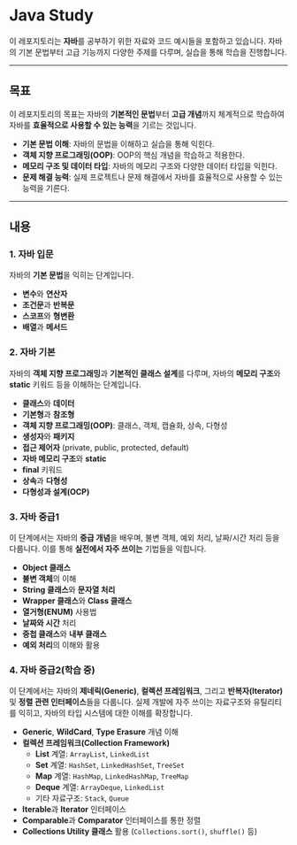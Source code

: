# Java Study

이 레포지토리는 **자바**를 공부하기 위한 자료와 코드 예시들을 포함하고 있습니다. 자바의 기본 문법부터 고급 기능까지 다양한 주제를 다루며, 실습을 통해 학습을 진행합니다.

---

## 목표

이 레포지토리의 목표는 자바의 **기본적인 문법**부터 **고급 개념**까지 체계적으로 학습하여 자바를 **효율적으로 사용할 수 있는 능력**을 기르는 것입니다.

- **기본 문법 이해**: 자바의 문법을 이해하고 실습을 통해 익힌다.
- **객체 지향 프로그래밍(OOP)**: OOP의 핵심 개념을 학습하고 적용한다.
- **메모리 구조 및 데이터 타입**: 자바의 메모리 구조와 다양한 데이터 타입을 익힌다.
- **문제 해결 능력**: 실제 프로젝트나 문제 해결에서 자바를 효율적으로 사용할 수 있는 능력을 기른다.

---

## 내용

### 1. 자바 입문
자바의 **기본 문법**을 익히는 단계입니다.

- **변수**와 **연산자**
- **조건문**과 **반복문**
- **스코프**와 **형변환**
- **배열**과 **메서드**

### 2. 자바 기본
자바의 **객체 지향 프로그래밍**과 **기본적인 클래스 설계**를 다루며, 자바의 **메모리 구조**와 **static** 키워드 등을 이해하는 단계입니다.

- **클래스**와 **데이터**
- **기본형**과 **참조형**
- **객체 지향 프로그래밍(OOP)**: 클래스, 객체, 캡슐화, 상속, 다형성
- **생성자**와 **패키지**
- **접근 제어자** (private, public, protected, default)
- **자바 메모리 구조**와 **static**
- **final** 키워드
- **상속**과 **다형성**
- **다형성과 설계(OCP)**

### 3. 자바 중급1
이 단계에서는 자바의 **중급 개념**을 배우며, 불변 객체, 예외 처리, 날짜/시간 처리 등을 다룹니다. 이를 통해 **실전에서 자주 쓰이는** 기법들을 익힙니다.

- **Object 클래스**
- **불변 객체**의 이해
- **String 클래스**와 **문자열 처리**
- **Wrapper 클래스**와 **Class 클래스**
- **열거형(ENUM)** 사용법
- **날짜와 시간** 처리
- **중첩 클래스**와 **내부 클래스**
- **예외 처리**의 이해와 활용

### 4. 자바 중급2(학습 중)
이 단계에서는 자바의 **제네릭(Generic)**, **컬렉션 프레임워크**, 그리고 **반복자(Iterator)** 및 **정렬 관련 인터페이스**들을 다룹니다. 실제 개발에 자주 쓰이는 자료구조와 유틸리티를 익히고, 자바의 타입 시스템에 대한 이해를 확장합니다.

- **Generic**, **WildCard**, **Type Erasure** 개념 이해
- **컬렉션 프레임워크(Collection Framework)**
  - **List** 계열: `ArrayList`, `LinkedList`
  - **Set** 계열: `HashSet`, `LinkedHashSet`, `TreeSet`
  - **Map** 계열: `HashMap`, `LinkedHashMap`, `TreeMap`
  - **Deque** 계열: `ArrayDeque`, `LinkedList`
  - 기타 자료구조: `Stack`, `Queue`
- **Iterable**과 **Iterator** 인터페이스
- **Comparable**과 **Comparator** 인터페이스를 통한 정렬
- **Collections Utility 클래스** 활용 (`Collections.sort()`, `shuffle()` 등)
